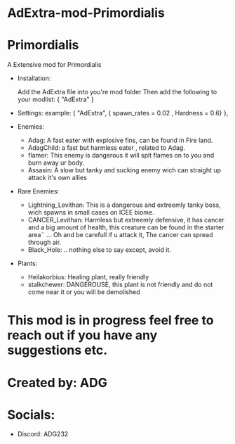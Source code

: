 # AdExtra-mod-Primordialis
# Primordialis
A Extensive mod for Primordialis

* Installation:

  Add the AdExtra file into you're mod folder
  Then add the following to your modlist: { "AdExtra" }

* Settings:
  example: { "AdExtra", { spawn_rates = 0.02 , Hardness = 0.6} },

  
* Enemies:
  - Adag: A fast eater with explosive fins, can be found in Fire land.
  - AdagChild: a fast but harmless eater , related to Adag.
  - flamer: This enemy is dangerous it will spit flames on to you and burn away ur body.
  - Assasin: A slow but tanky and sucking enemy wich can straight up attack it's own allies

* Rare Enemies:
  - Lightning_Levithan: This is a dangerous and extreemly tanky boss, wich spawns in small cases on ICEE biome.
  - CANCER_Levithan: Harmless but extreemly defensive, it has cancer and a big amount of health, this creature can be found in the starter area¨ ... Oh and be carefull if u attack it, The cancer can spread through air.
  - Black_Hole: .. nothing else to say except, avoid it. 

* Plants:
  - Heilakorbius: Healing plant, really friendly
  - stalkchewer: DANGEROUSE, this plant is not friendly and do not come near it or you will be demolished


# This mod is in progress feel free to reach out if you have any suggestions etc.

# Created by: ADG

# Socials:
  - Discord: ADG232